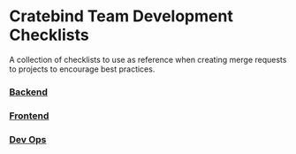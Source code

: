 # Cratebind Team Development Checklists

A collection of checklists to use as reference when creating merge requests to projects to encourage best practices.

### [Backend](backend.md)
### [Frontend](frontend.md)
### [Dev Ops](devops.md)
